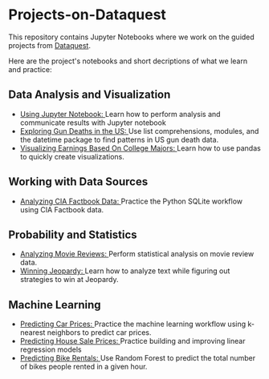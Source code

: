 # Projects-on-Dataquest
This repository contains Jupyter Notebooks where we work on the guided projects from [Dataquest](https://www.dataquest.io).

Here are the project's notebooks and short decriptions of what we learn and practice:
## Data Analysis and Visualization
- [Using Jupyter Notebook: ](https://github.com/quangddt/Projects-on-Dataquest/blob/master/Using_Jupyter_Notebook/Using_Jupyter.ipynb)Learn how to perform analysis and communicate results with Jupyter notebook
- [Exploring Gun Deaths in the US: ](https://github.com/quangddt/Projects-on-Dataquest/blob/master/Exploring_Gun_Deaths_in_the_US/Exploring_Gun_Deaths.ipynb)Use list comprehensions, modules, and the datetime package to find patterns in US gun death data.
- [Visualizing Earnings Based On College Majors: ](https://github.com/quangddt/Projects-on-Dataquest/blob/master/Visualizing_Earning_Based_On_College_Majors/Visualzing_Earnings.ipynb)Learn how to use pandas to quickly create visualizations.
## Working with Data Sources
- [Analyzing CIA Factbook Data: ](https://github.com/quangddt/Projects-on-Dataquest/blob/master/Analyzing_CIA_Factbook_Data_Using_SQLite_and_Python/Analyzing_CIA_Factbook.ipynb)Practice the Python SQLite workflow using CIA Factbook data.
## Probability and Statistics
- [Analyzing Movie Reviews: ](https://github.com/quangddt/Projects-on-Dataquest/blob/master/Analyzing_Movie_Reviews/Fandago_vs_Metacritic.ipynb)Perform statistical analysis on movie review data.
- [Winning Jeopardy: ](https://github.com/quangddt/Projects-on-Dataquest/blob/master/Winning_Jeopardy/Winning_Jeopardy.ipynb)Learn how to analyze text while figuring out strategies to win at Jeopardy.
## Machine Learning
- [Predicting Car Prices: ](https://github.com/quangddt/Projects-on-Dataquest/blob/master/Predicting_Car_Prices/Predicting_Car_Prices.ipynb) Practice the machine learning workflow using k-nearest neighbors to predict car prices.
- [Predicting House Sale Prices: ](https://github.com/quangddt/Projects-on-Dataquest/blob/master/Predicting_House_Sale_Prices/Predicting_House_Sale_Prices.ipynb) Practice building and improving linear regression models
- [Predicting Bike Rentals: ](https://github.com/quangddt/Projects-on-Dataquest/blob/master/Predicting_Bike_Rentals/Predicting_Bike_Rentals.ipynb) Use Random Forest to predict the total number of bikes people rented in a given hour.

